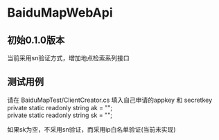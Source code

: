 # BaiduMapWebApi

## 初始0.1.0版本

当前采用sn验证方式，增加地点检索系列接口

## 测试用例
请在 <span>BaiduMapTest/ClientCreator.cs</span>
填入自己申请的appkey 和 secretkey
<br>
private static readonly string ak = "";
<br>
private static readonly string sk = "";

如果sk为空，不采用sn验证，而采用ip白名单验证(当前未实现)